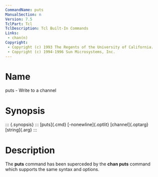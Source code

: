 ```yaml
---
CommandName: puts
ManualSection: n
Version: 7.5
TclPart: Tcl
TclDescription: Tcl Built-In Commands
Links:
 - chan(n)
Copyright:
 - Copyright (c) 1993 The Regents of the University of California.
 - Copyright (c) 1994-1996 Sun Microsystems, Inc.
---
```


# Name

puts - Write to a channel

# Synopsis

::: {.synopsis} :::
[puts]{.cmd} [-nonewline]{.optlit} [channel]{.optarg} [string]{.arg}
:::

# Description

The **puts** command has been superceded by the **chan puts** command which supports the same syntax and options.


